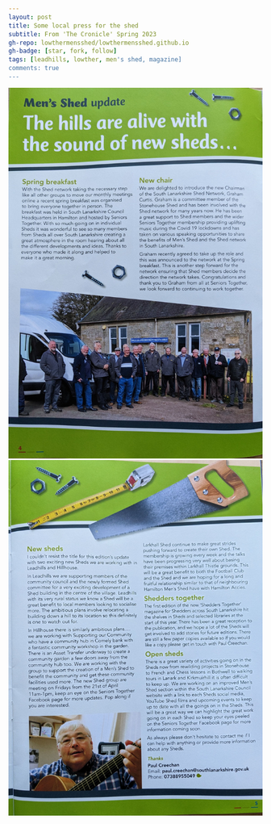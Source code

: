 ```yaml
---
layout: post
title: Some local press for the shed
subtitle: From 'The Cronicle' Spring 2023
gh-repo: lowthermensshed/lowthermensshed.github.io
gh-badge: [star, fork, follow]
tags: [leadhills, lowther, men's shed, magazine]
comments: true
---
```


![Page 1 from 'The Cronicle'](../assets/img/magazine_page_1.jpg)
![Page 2 from 'The Cronicle'](../assets/img/magazine_page_2.jpg)